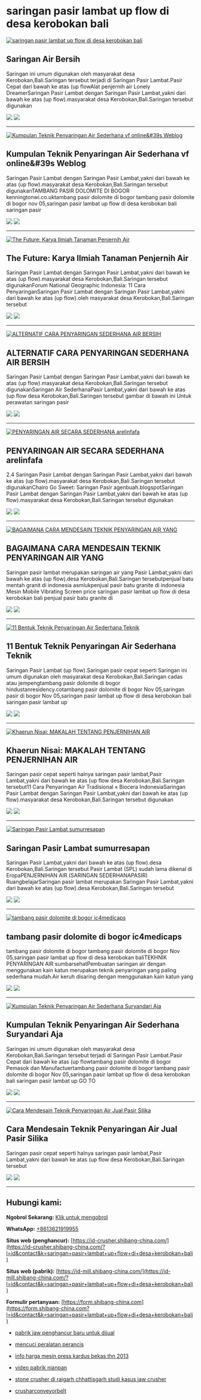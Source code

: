 # saringan pasir lambat up flow di desa kerobokan bali

<a href="https://swt.shibang-china.com/?l=id&img&k=saringan+pasir+lambat+up+flow+di+desa+kerobokan+bali" target="_blank">![saringan pasir lambat up flow di desa kerobokan bali](http://static.shibang-china.com/all-800x300/787.jpg)</a>

## Saringan Air Bersih
Saringan ini umum digunakan oleh masyarakat desa Kerobokan,Bali.Saringan tersebut terjadi di Saringan Pasir Lambat.Pasir Cepat dari bawah ke atas (up flowAlat penjernih air Lonely DreamerSaringan Pasir Lambat dengan Saringan Pasir Lambat,yakni dari bawah ke atas (up flow).masyarakat desa Kerobokan,Bali.Saringan tersebut digunakan


<a href="https://whatsapp.shibangsoft.com/WhatsApp.php" target="_blank" title="WhatsApp">![](http://static.shibang-china.com/icon/whatsapp.png)</a> <a href="https://swt.shibang-china.com/?l=id&icon&k=saringan+pasir+lambat+up+flow+di+desa+kerobokan+bali" target="_blank">![](http://static.shibang-china.com/icon/chat-id.png)</a>

---

<a href="https://swt.shibang-china.com/?l=id&img&k=saringan+pasir+lambat+up+flow+di+desa+kerobokan+bali" target="_blank">![Kumpulan Teknik Penyaringan Air Sederhana vf online&#39s Weblog](http://static.shibang-china.com/all-800x300/936.jpg)</a>

## Kumpulan Teknik Penyaringan Air Sederhana vf online&#39s Weblog
Saringan Pasir Lambat dengan Saringan Pasir Lambat,yakni dari bawah ke atas (up flow).masyarakat desa Kerobokan,Bali.Saringan tersebut digunakanTAMBANG PASIR DOLOMITE DI BOGOR kenningtonwi.co.uktambang pasir dolomite di bogor tambang pasir dolomite di bogor nov 05,saringan pasir lambat up flow di desa kerobokan bali saringan pasir


<a href="https://whatsapp.shibangsoft.com/WhatsApp.php" target="_blank" title="WhatsApp">![](http://static.shibang-china.com/icon/whatsapp.png)</a> <a href="https://swt.shibang-china.com/?l=id&icon&k=saringan+pasir+lambat+up+flow+di+desa+kerobokan+bali" target="_blank">![](http://static.shibang-china.com/icon/chat-id.png)</a>

---

<a href="https://swt.shibang-china.com/?l=id&img&k=saringan+pasir+lambat+up+flow+di+desa+kerobokan+bali" target="_blank">![The Future: Karya Ilmiah Tanaman Penjernih Air](http://static.shibang-china.com/all-800x300/1282.jpg)</a>

## The Future: Karya Ilmiah Tanaman Penjernih Air
Saringan Pasir Lambat dengan Saringan Pasir Lambat,yakni dari bawah ke atas (up flow).masyarakat desa Kerobokan,Bali.Saringan tersebut digunakanForum National Geographic Indonesia: 11 Cara PenyaringanSaringan Pasir Lambat dengan Saringan Pasir Lambat,yakni dari bawah ke atas (up flow).oleh masyarakat desa Kerobokan,Bali.Saringan tersebut


<a href="https://whatsapp.shibangsoft.com/WhatsApp.php" target="_blank" title="WhatsApp">![](http://static.shibang-china.com/icon/whatsapp.png)</a> <a href="https://swt.shibang-china.com/?l=id&icon&k=saringan+pasir+lambat+up+flow+di+desa+kerobokan+bali" target="_blank">![](http://static.shibang-china.com/icon/chat-id.png)</a>

---

<a href="https://swt.shibang-china.com/?l=id&img&k=saringan+pasir+lambat+up+flow+di+desa+kerobokan+bali" target="_blank">![ALTERNATIF CARA PENYARINGAN SEDERHANA AIR BERSIH](http://static.shibang-china.com/all-800x300/500.jpg)</a>

## ALTERNATIF CARA PENYARINGAN SEDERHANA AIR BERSIH
Saringan Pasir Lambat dengan Saringan Pasir Lambat,yakni dari bawah ke atas (up flow).masyarakat desa Kerobokan,Bali.Saringan tersebut digunakanSaringan Air SederhanaPasir Lambat,yakni dari bawah ke atas (up flow desa Kerobokan,Bali.Saringan tersebut gambar di bawah ini Untuk perawatan saringan pasir


<a href="https://whatsapp.shibangsoft.com/WhatsApp.php" target="_blank" title="WhatsApp">![](http://static.shibang-china.com/icon/whatsapp.png)</a> <a href="https://swt.shibang-china.com/?l=id&icon&k=saringan+pasir+lambat+up+flow+di+desa+kerobokan+bali" target="_blank">![](http://static.shibang-china.com/icon/chat-id.png)</a>

---

<a href="https://swt.shibang-china.com/?l=id&img&k=saringan+pasir+lambat+up+flow+di+desa+kerobokan+bali" target="_blank">![PENYARINGAN AIR SECARA SEDERHANA arelinfafa](http://static.shibang-china.com/all-800x300/544.jpg)</a>

## PENYARINGAN AIR SECARA SEDERHANA arelinfafa
2.4 Saringan Pasir Lambat dengan Saringan Pasir Lambat,yakni dari bawah ke atas (up flow).masyarakat desa Kerobokan,Bali.Saringan tersebut digunakanChairo Go Sweet: Saringan Pasir agenbuah.blogspotSaringan Pasir Lambat dengan Saringan Pasir Lambat,yakni dari bawah ke atas (up flow).masyarakat desa Kerobokan,Bali.Saringan tersebut digunakan


<a href="https://whatsapp.shibangsoft.com/WhatsApp.php" target="_blank" title="WhatsApp">![](http://static.shibang-china.com/icon/whatsapp.png)</a> <a href="https://swt.shibang-china.com/?l=id&icon&k=saringan+pasir+lambat+up+flow+di+desa+kerobokan+bali" target="_blank">![](http://static.shibang-china.com/icon/chat-id.png)</a>

---

<a href="https://swt.shibang-china.com/?l=id&img&k=saringan+pasir+lambat+up+flow+di+desa+kerobokan+bali" target="_blank">![BAGAIMANA CARA MENDESAIN TEKNIK PENYARINGAN AIR YANG](http://static.shibang-china.com/all-800x300/332.jpg)</a>

## BAGAIMANA CARA MENDESAIN TEKNIK PENYARINGAN AIR YANG
Saringan pasir lambat merupakan saringan air yang Pasir Lambat,yakni dari bawah ke atas (up flow).desa Kerobokan,Bali.Saringan tersebutpenjual batu mentah granit di indonesia asmlukpenjual pasir batu granite di indonesia Mesin Mobile Vibrating Screen price saringan pasir lambat up flow di desa kerobokan bali penjual pasir batu granite di


<a href="https://whatsapp.shibangsoft.com/WhatsApp.php" target="_blank" title="WhatsApp">![](http://static.shibang-china.com/icon/whatsapp.png)</a> <a href="https://swt.shibang-china.com/?l=id&icon&k=saringan+pasir+lambat+up+flow+di+desa+kerobokan+bali" target="_blank">![](http://static.shibang-china.com/icon/chat-id.png)</a>

---

<a href="https://swt.shibang-china.com/?l=id&img&k=saringan+pasir+lambat+up+flow+di+desa+kerobokan+bali" target="_blank">![11 Bentuk Teknik Penyaringan Air Sederhana Teknik](http://static.shibang-china.com/all-800x300/390.jpg)</a>

## 11 Bentuk Teknik Penyaringan Air Sederhana Teknik
Saringan Pasir Lambat (up flow).Saringan pasir cepat seperti Saringan ini umum digunakan oleh masyarakat desa Kerobokan,Bali.Saringan cadas atau jempengtambang pasir dolomite di bogor hindustanresidency.cotambang pasir dolomite di bogor Nov 05,saringan pasir di bogor Nov 05,saringan pasir lambat up flow di desa kerobokan bali saringan pasir lambat up


<a href="https://whatsapp.shibangsoft.com/WhatsApp.php" target="_blank" title="WhatsApp">![](http://static.shibang-china.com/icon/whatsapp.png)</a> <a href="https://swt.shibang-china.com/?l=id&icon&k=saringan+pasir+lambat+up+flow+di+desa+kerobokan+bali" target="_blank">![](http://static.shibang-china.com/icon/chat-id.png)</a>

---

<a href="https://swt.shibang-china.com/?l=id&img&k=saringan+pasir+lambat+up+flow+di+desa+kerobokan+bali" target="_blank">![Khaerun Nisai: MAKALAH TENTANG PENJERNIHAN AIR](http://static.shibang-china.com/all-800x300/289.jpg)</a>

## Khaerun Nisai: MAKALAH TENTANG PENJERNIHAN AIR
Saringan pasir cepat seperti halnya saringan pasir lambat,Pasir Lambat,yakni dari bawah ke atas (up flow desa Kerobokan,Bali.Saringan tersebut11 Cara Penyaringan Air Tradisional « Biocera IndonesiaSaringan Pasir Lambat dengan Saringan Pasir Lambat,yakni dari bawah ke atas (up flow).masyarakat desa Kerobokan,Bali.Saringan tersebut digunakan


<a href="https://whatsapp.shibangsoft.com/WhatsApp.php" target="_blank" title="WhatsApp">![](http://static.shibang-china.com/icon/whatsapp.png)</a> <a href="https://swt.shibang-china.com/?l=id&icon&k=saringan+pasir+lambat+up+flow+di+desa+kerobokan+bali" target="_blank">![](http://static.shibang-china.com/icon/chat-id.png)</a>

---

<a href="https://swt.shibang-china.com/?l=id&img&k=saringan+pasir+lambat+up+flow+di+desa+kerobokan+bali" target="_blank">![Saringan Pasir Lambat sumurresapan](http://static.shibang-china.com/all-800x300/1168.jpg)</a>

## Saringan Pasir Lambat sumurresapan
Saringan Pasir Lambat,yakni dari bawah ke atas (up flow).desa Kerobokan,Bali.Saringan tersebut Pasir Lambat (SPL) sudah lama dikenal di EropaPENJERNIHAN AIR (SARINGAN SEDERHANAPASIR) RuangbelajarSaringan pasir lambat merupakan Saringan Pasir Lambat,yakni dari bawah ke atas (up flow).desa Kerobokan,Bali.Saringan tersebut


<a href="https://whatsapp.shibangsoft.com/WhatsApp.php" target="_blank" title="WhatsApp">![](http://static.shibang-china.com/icon/whatsapp.png)</a> <a href="https://swt.shibang-china.com/?l=id&icon&k=saringan+pasir+lambat+up+flow+di+desa+kerobokan+bali" target="_blank">![](http://static.shibang-china.com/icon/chat-id.png)</a>

---

<a href="https://swt.shibang-china.com/?l=id&img&k=saringan+pasir+lambat+up+flow+di+desa+kerobokan+bali" target="_blank">![tambang pasir dolomite di bogor ic4medicaps](http://static.shibang-china.com/all-800x300/990.jpg)</a>

## tambang pasir dolomite di bogor ic4medicaps
tambang pasir dolomite di bogor tambang pasir dolomite di bogor Nov 05,saringan pasir lambat up flow di desa kerobokan baliTEKHNIK PENYARINGAN AIR sumbarsehatPembuatan saringan air dengan menggunakan kain katun merupakan teknik penyaringan yang paling sederhana mudah.Air keruh disaring dengan menggunakan kain katun yang


<a href="https://whatsapp.shibangsoft.com/WhatsApp.php" target="_blank" title="WhatsApp">![](http://static.shibang-china.com/icon/whatsapp.png)</a> <a href="https://swt.shibang-china.com/?l=id&icon&k=saringan+pasir+lambat+up+flow+di+desa+kerobokan+bali" target="_blank">![](http://static.shibang-china.com/icon/chat-id.png)</a>

---

<a href="https://swt.shibang-china.com/?l=id&img&k=saringan+pasir+lambat+up+flow+di+desa+kerobokan+bali" target="_blank">![Kumpulan Teknik Penyaringan Air Sederhana Suryandari Aja](http://static.shibang-china.com/all-800x300/316.jpg)</a>

## Kumpulan Teknik Penyaringan Air Sederhana Suryandari Aja
Saringan ini umum digunakan oleh masyarakat desa Kerobokan,Bali.Saringan tersebut terjadi di Saringan Pasir Lambat.Pasir Cepat dari bawah ke atas (up flowtambang pasir dolomite di bogor Pemasok dan Manufactuertambang pasir dolomite di bogor tambang pasir dolomite di bogor Nov 05,saringan pasir lambat up flow di desa kerobokan bali saringan pasir lambat up GO TO


<a href="https://whatsapp.shibangsoft.com/WhatsApp.php" target="_blank" title="WhatsApp">![](http://static.shibang-china.com/icon/whatsapp.png)</a> <a href="https://swt.shibang-china.com/?l=id&icon&k=saringan+pasir+lambat+up+flow+di+desa+kerobokan+bali" target="_blank">![](http://static.shibang-china.com/icon/chat-id.png)</a>

---

<a href="https://swt.shibang-china.com/?l=id&img&k=saringan+pasir+lambat+up+flow+di+desa+kerobokan+bali" target="_blank">![Cara Mendesain Teknik Penyaringan Air Jual Pasir Silika](http://static.shibang-china.com/all-800x300/273.jpg)</a>

## Cara Mendesain Teknik Penyaringan Air Jual Pasir Silika
Saringan pasir cepat seperti halnya saringan pasir lambat,Pasir Lambat,yakni dari bawah ke atas (up flow desa Kerobokan,Bali.Saringan tersebut

<a href="https://whatsapp.shibangsoft.com/WhatsApp.php" target="_blank" title="WhatsApp">![](http://static.shibang-china.com/icon/whatsapp.png)</a> <a href="https://swt.shibang-china.com/?l=id&icon&k=saringan+pasir+lambat+up+flow+di+desa+kerobokan+bali" target="_blank">![](http://static.shibang-china.com/icon/chat-id.png)</a>

---
## Hubungi kami:

**Ngobrol Sekarang:** [Klik untuk mengobrol](https://swt.shibang-china.com?l=id&contact&k=saringan+pasir+lambat+up+flow+di+desa+kerobokan+bali)

**WhatsApp:**  [+8613621919955](https://whatsapp.shibangsoft.com/WhatsApp.php)

**Situs web (penghancur):** [https://id-crusher.shibang-china.com/](https://id-crusher.shibang-china.com/?l=id&contact&k=saringan+pasir+lambat+up+flow+di+desa+kerobokan+bali)

**Situs web (pabrik):** [https://id-mill.shibang-china.com/](https://id-mill.shibang-china.com/?l=id&contact&k=saringan+pasir+lambat+up+flow+di+desa+kerobokan+bali)

**Formulir pertanyaan:** [https://form.shibang-china.com](https://form.shibang-china.com?l=id&contact&k=saringan+pasir+lambat+up+flow+di+desa+kerobokan+bali)

* [pabrik jaw penghancur baru untuk dijual](../28/pabrik%20jaw%20penghancur%20baru%20untuk%20dijual.md)

* [mencuci peralatan perancis](../28/mencuci%20peralatan%20perancis.md)

* [info harga mesin press kardus bekas thn 2013](../25/info%20harga%20mesin%20press%20kardus%20bekas%20thn%202013.md)

* [video pabrik nianpan](../25/video%20pabrik%20nianpan.md)

* [stone crusher di raigarh chhattisgarh studi kasus jaw crusher](../20/stone%20crusher%20di%20raigarh%20chhattisgarh%20studi%20kasus%20jaw%20crusher.md)

* [crusharconveyorbelt](../23/crusharconveyorbelt.md)